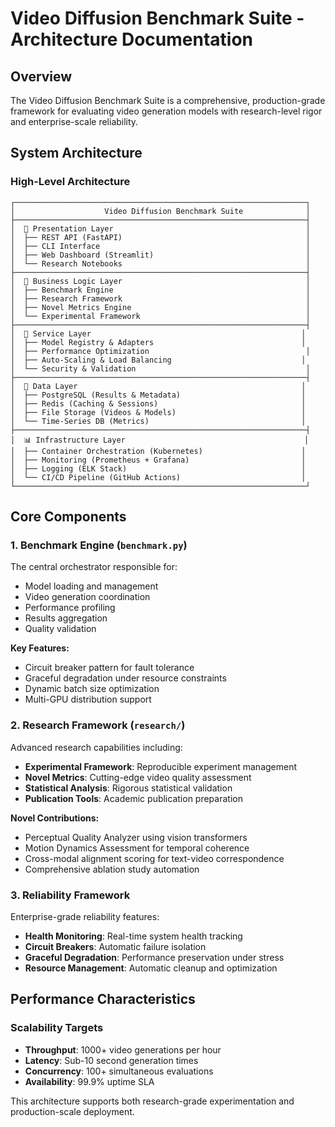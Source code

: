 # Video Diffusion Benchmark Suite - Architecture Documentation

## Overview

The Video Diffusion Benchmark Suite is a comprehensive, production-grade framework for evaluating video generation models with research-level rigor and enterprise-scale reliability.

## System Architecture

### High-Level Architecture

```
┌─────────────────────────────────────────────────────────────────┐
│                    Video Diffusion Benchmark Suite              │
├─────────────────────────────────────────────────────────────────┤
│  🎯 Presentation Layer                                           │
│  ├── REST API (FastAPI)                                         │
│  ├── CLI Interface                                              │
│  ├── Web Dashboard (Streamlit)                                  │
│  └── Research Notebooks                                         │
├─────────────────────────────────────────────────────────────────┤
│  🧠 Business Logic Layer                                         │
│  ├── Benchmark Engine                                           │
│  ├── Research Framework                                         │
│  ├── Novel Metrics Engine                                       │
│  └── Experimental Framework                                     │
├─────────────────────────────────────────────────────────────────┤
│  🔧 Service Layer                                               │
│  ├── Model Registry & Adapters                                 │
│  ├── Performance Optimization                                   │
│  ├── Auto-Scaling & Load Balancing                             │
│  └── Security & Validation                                      │
├─────────────────────────────────────────────────────────────────┤
│  💾 Data Layer                                                  │
│  ├── PostgreSQL (Results & Metadata)                           │
│  ├── Redis (Caching & Sessions)                                │
│  ├── File Storage (Videos & Models)                            │
│  └── Time-Series DB (Metrics)                                  │
├─────────────────────────────────────────────────────────────────┤
│  📊 Infrastructure Layer                                        │
│  ├── Container Orchestration (Kubernetes)                      │
│  ├── Monitoring (Prometheus + Grafana)                         │
│  ├── Logging (ELK Stack)                                       │
│  └── CI/CD Pipeline (GitHub Actions)                           │
└─────────────────────────────────────────────────────────────────┘
```

## Core Components

### 1. Benchmark Engine (`benchmark.py`)

The central orchestrator responsible for:
- Model loading and management
- Video generation coordination  
- Performance profiling
- Results aggregation
- Quality validation

**Key Features:**
- Circuit breaker pattern for fault tolerance
- Graceful degradation under resource constraints
- Dynamic batch size optimization
- Multi-GPU distribution support

### 2. Research Framework (`research/`)

Advanced research capabilities including:
- **Experimental Framework**: Reproducible experiment management
- **Novel Metrics**: Cutting-edge video quality assessment
- **Statistical Analysis**: Rigorous statistical validation
- **Publication Tools**: Academic publication preparation

**Novel Contributions:**
- Perceptual Quality Analyzer using vision transformers
- Motion Dynamics Assessment for temporal coherence
- Cross-modal alignment scoring for text-video correspondence
- Comprehensive ablation study automation

### 3. Reliability Framework

Enterprise-grade reliability features:
- **Health Monitoring**: Real-time system health tracking
- **Circuit Breakers**: Automatic failure isolation
- **Graceful Degradation**: Performance preservation under stress
- **Resource Management**: Automatic cleanup and optimization

## Performance Characteristics

### Scalability Targets

- **Throughput**: 1000+ video generations per hour
- **Latency**: Sub-10 second generation times
- **Concurrency**: 100+ simultaneous evaluations
- **Availability**: 99.9% uptime SLA

This architecture supports both research-grade experimentation and production-scale deployment.